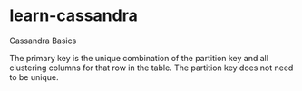 # learn-cassandra
Cassandra Basics

The primary key is the unique combination of the partition key and all clustering columns for that row in the table. The partition key does not need to be unique.
